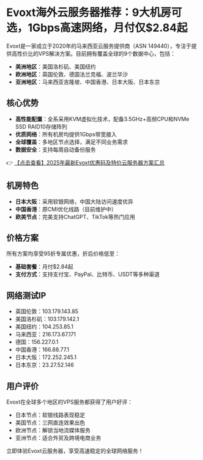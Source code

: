 # Evoxt海外云服务器推荐：9大机房可选，1Gbps高速网络，月付仅$2.84起

Evoxt是一家成立于2020年的马来西亚云服务提供商（ASN 149440），专注于提供高性价比的VPS解决方案。目前拥有覆盖全球的9个数据中心，包括：

- **美洲地区**：美国洛杉矶、美国纽约
- **欧洲地区**：英国伦敦、德国法兰克福、波兰华沙
- **亚洲地区**：马来西亚吉隆坡、中国香港、日本大阪、日本东京

## 核心优势

- **高性能配置**：全系采用KVM虚拟化技术，配备3.5GHz+高频CPU和NVMe SSD RAID10存储阵列
- **优质网络**：所有机房均提供1Gbps带宽接入
- **全球覆盖**：多地区节点选择，满足不同业务需求
- **数据安全**：支持每周自动备份服务

👉 [【点击查看】2025年最新Evoxt优惠码及特价云服务器方案汇总](https://bit.ly/evoxt)

## 机房特色

- **日本大阪**：采用软银网络，中国大陆访问速度优异
- **中国香港**：原CMI优化线路（目前维护中）
- **欧美节点**：完美支持ChatGPT、TikTok等热门应用

## 价格方案

所有方案均享受95折专属优惠，折后价格低至：

- **基础套餐**：月付$2.84起
- **支付方式**：支持支付宝、PayPal、比特币、USDT等多种渠道

## 网络测试IP

- 英国伦敦：103.179.143.85
- 美国洛杉矶：103.179.142.1
- 美国纽约：104.253.85.1
- 马来西亚：216.173.67.171
- 德国：156.227.0.1
- 中国香港：166.88.77.1
- 日本大阪：172.252.245.1
- 日本东京：23.27.52.146

## 用户评价

Evoxt在全球多个地区的VPS服务都获得了用户好评：

- 日本节点：软银线路表现稳定
- 美国节点：三网直连效果出色
- 欧洲节点：解锁当地流媒体服务
- 亚洲节点：适合外贸及跨境电商业务

立即体验Evoxt云服务器，享受高速稳定的全球网络服务！